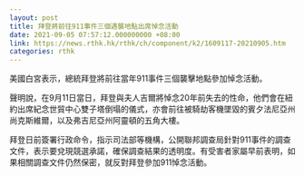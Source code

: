 ```yaml
---
layout: post
title: 拜登將前往911事件三個遇襲地點出席悼念活動
date: 2021-09-05 07:57:12.000000000 +08:00
link: https://news.rthk.hk/rthk/ch/component/k2/1609117-20210905.htm
categories: rthk
---
```


美國白宮表示，總統拜登將前往當年911事件三個襲擊地點參加悼念活動。

聲明說，在9月11日當日，拜登與夫人吉爾將悼念20年前失去的性命，他們會在紐約出席紀念世貿中心雙子塔倒塌的儀式，亦會前往被騎劫客機墜毀的賓夕法尼亞州尚克斯維爾，以及弗吉尼亞州阿靈頓的五角大樓。

拜登日前簽署行政命令，指示司法部等機構，公開聯邦調查局針對911事件的調查文件，表示要兌現競選承諾，確保調查結果的透明度。有受害者家屬早前表明，如果相關調查文件仍然保密，就反對拜登參加911悼念活動。
